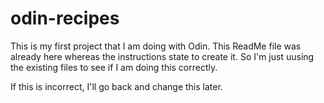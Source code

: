 # odin-recipes
This is my first project that I am doing with Odin. This ReadMe file was already here whereas the instructions state to create it. So I'm just uusing the existing files to see if I am doing this correctly. 

If this is incorrect, I'll go back and change this later. 